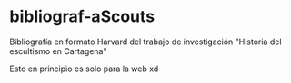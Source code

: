 # bibliograf-aScouts
Bibliografía en formato Harvard del trabajo de investigación "Historia del escultismo en Cartagena"

Esto en principio es solo para la web xd
